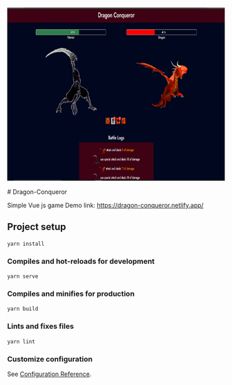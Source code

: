 <p align="center"><img src="./src/assets/img/app_img.PNG" width="900" height="400"></p>
# Dragon-Conqueror

Simple Vue js game
Demo link: https://dragon-conqueror.netlify.app/

## Project setup
```
yarn install
```

### Compiles and hot-reloads for development
```
yarn serve
```

### Compiles and minifies for production
```
yarn build
```

### Lints and fixes files
```
yarn lint
```

### Customize configuration
See [Configuration Reference](https://cli.vuejs.org/config/).
